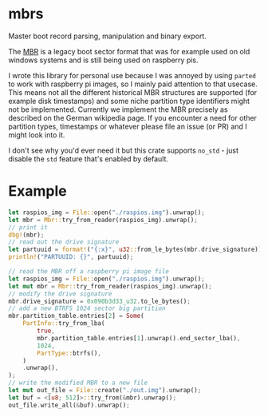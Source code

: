 # mbrs
Master boot record parsing, manipulation and binary export.

The [MBR](https://en.wikipedia.org/wiki/Master_boot_record) is a legacy boot sector format that was for example used on old windows systems and is still being used on raspberry pis.

I wrote this library for personal use because I was annoyed by using `parted` to work with raspberry pi images, so I mainly paid attention to that usecase. This means not all the different historical MBR structures are supported (for example disk timestamps) and some niche partition type identifiers might not be implemented. Currently we implement the MBR precisely as described on the German wikipedia page. If you encounter a need for other partition types, timestamps or whatever please file an issue (or PR) and I might look into it.

I don't see why you'd ever need it but this crate supports `no_std` - just disable the `std` feature that's enabled by default.

# Example

```rust
let raspios_img = File::open("./raspios.img").unwrap();
let mbr = Mbr::try_from_reader(raspios_img).unwrap();
// print it
dbg!(mbr);
// read out the drive signature
let partuuid = format!("{:x}", u32::from_le_bytes(mbr.drive_signature));
println!("PARTUUID: {}", partuuid);

// read the MBR off a raspberry pi image file
let raspios_img = File::open("./raspios.img").unwrap();
let mut mbr = Mbr::try_from_reader(raspios_img).unwrap();
// modify the drive signature
mbr.drive_signature = 0x090b3d33_u32.to_le_bytes();
// add a new BTRFS 1024 sector big partition 
mbr.partition_table.entries[2] = Some(
    PartInfo::try_from_lba(
        true,
        mbr.partition_table.entries[1].unwrap().end_sector_lba(),
        1024,
        PartType::btrfs(),
    )
    .unwrap(),
);
// write the modified MBR to a new file
let mut out_file = File::create("./out.img").unwrap();
let buf = <[u8; 512]>::try_from(&mbr).unwrap();
out_file.write_all(&buf).unwrap();
```
